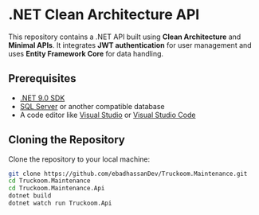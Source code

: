 # .NET Clean Architecture API

This repository contains a .NET API built using **Clean Architecture** and **Minimal APIs**. It integrates **JWT authentication** for user management and uses **Entity Framework Core** for data handling.

## Prerequisites

- [.NET 9.0 SDK](https://dotnet.microsoft.com/download/dotnet)
- [SQL Server](https://www.microsoft.com/en-us/sql-server/sql-server-downloads) or another compatible database
- A code editor like [Visual Studio](https://visualstudio.microsoft.com/) or [Visual Studio Code](https://code.visualstudio.com/)

## Cloning the Repository

Clone the repository to your local machine:

```bash
git clone https://github.com/ebadhassanDev/Truckoom.Maintenance.git
cd Truckoom.Maintenance
cd Truckoom.Maintenance.Api
dotnet build
dotnet watch run Truckoom.Api
